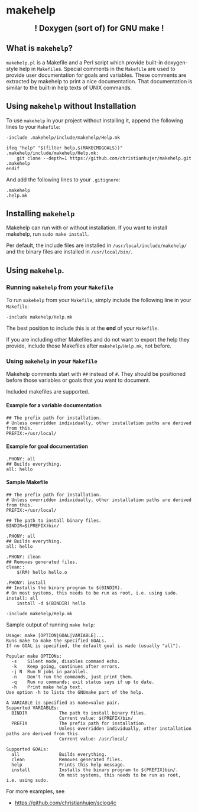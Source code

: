 # makehelp

<div style="font-size: 150%; font-weight: bold; text-align: center;">! Doxygen (sort of) for GNU make !</div>

## What is `makehelp`?
`makehelp.pl` is a Makefile and a Perl script which provide built-in doxygen-style help in `Makefile`s.
Special comments in the `Makefile` are used to provide user documentation for goals and variables.
These comments are extracted by makehelp to print a nice documentation.
That documentation is similar to the built-in help texts of UNIX commands.

## Using `makehelp` without Installation
To use `makehelp` in your project without installing it, append the following lines to your `Makefile`:

~~~~make
-include .makehelp/include/makehelp/Help.mk

ifeq "help" "$(filter help,$(MAKECMDGOALS))"
.makehelp/include/makehelp/Help.mk:
	git clone --depth=1 https://github.com/christianhujer/makehelp.git .makehelp
endif
~~~~

And add the following lines to your `.gitignore`:

~~~~.gitignore
.makehelp
.help.mk
~~~~


## Installing `makehelp`
Makehelp can run with or without installation.
If you want to install makehelp, run `sudo make install`.

Per default, the include files are installed in `/usr/local/include/makehelp/` and the binary files are installed in `/usr/local/bin/`.

## Using `makehelp`.

### Running `makehelp` from your `Makefile`
To run `makehelp` from your `Makefile`, simply include the following line in your `Makefile`:

~~~~make
-include makehelp/Help.mk
~~~~

The best position to include this is at the **end** of your `Makefile`.

If you are including other Makefiles and do not want to export the help they provide, include those Makefiles after `makehelp/Help.mk`, not before.

### Using `makehelp` in your `Makefile`
Makehelp comments start with `##` instead of `#`.
They should be positioned before those variables or goals that you want to document.

Included makefiles are supported.

#### Example for a variable documentation

~~~~make
## The prefix path for installation.
# Unless overridden individually, other installation paths are derived from this.
PREFIX:=/usr/local/
~~~~

#### Example for goal documentation

~~~~make
.PHONY: all
## Builds everything.
all: hello
~~~~

#### Sample Makefile

~~~~make
## The prefix path for installation.
# Unless overridden individually, other installation paths are derived from this.
PREFIX:=/usr/local/

## The path to install binary files.
BINDIR=$(PREFIX)bin/

.PHONY: all
## Builds everything.
all: hello

.PHONY: clean
## Removes generated files.
clean::
	$(RM) hello hello.o

.PHONY: install
## Installs the binary program to $(BINDIR).
# On most systems, this needs to be run as root, i.e. using sudo.
install: all
	install -d $(BINDIR) hello

-include makehelp/Help.mk
~~~~

Sample output of running `make help`:

~~~~none
Usage: make [OPTION|GOAL|VARIABLE]...
Runs make to make the specified GOALs.
If no GOAL is specified, the default goal is made (usually "all").

Popular make OPTIONs:
  -s    Silent mode, disables command echo.
  -k    Keep going, continues after errors.
  -j N  Run N jobs in parallel.
  -n    Don't run the commands, just print them.
  -q    Run no commands; exit status says if up to date.
  -h    Print make help text.
Use option -h to lists the GNUmake part of the help.

A VARIABLE is specified as name=value pair.
Supported VARIABLEs:
  BINDIR            The path to install binary files.
                    Current value: $(PREFIX)bin/
  PREFIX            The prefix path for installation.
                    Unless overridden individually, other installation paths are derived from this.
                    Current value: /usr/local/

Supported GOALs:
  all               Builds everything.
  clean             Removes generated files.
  help              Prints this help message.
  install           Installs the binary program to $(PREFIX)bin/.
                    On most systems, this needs to be run as root, i.e. using sudo.
~~~~

For more examples, see
* https://github.com/christianhujer/sclog4c

